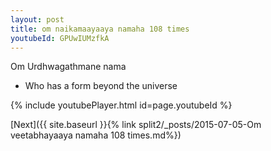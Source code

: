 ```yaml
---
layout: post
title: om naikamaayaaya namaha 108 times
youtubeId: GPUwIUMzfkA
---
```

 
 
Om Urdhwagathmane nama 
 
 -  Who has a form beyond the universe 
 
  
 
  
 
 
 
 
 
 


{% include youtubePlayer.html id=page.youtubeId %}
 
[Next]({{ site.baseurl }}{% link  split2/_posts/2015-07-05-Om veetabhayaaya namaha 108 times.md%})
 
